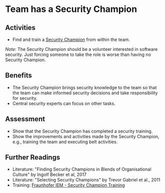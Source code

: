 # Team has a Security Champion

## Activities

- Find and train a [Security Champion](https://github.com/AppSecure-nrw/security-belts#security-champion) from within the team.

*Note*: The Security Champion should be a volunteer interested in software security. Just forcing someone to take the role is worse than having no Security Champion.

## Benefits

- The Security Champion brings security knowledge to the team so that the team can make informed security decisions and take responsibility for security.
- Central security experts can focus on other tasks.

## Assessment

- Show that the Security Champion has completed a security training.
- Show the improvements and activities made by the Security Champion, e.g., training the team and executing belt activities.

## Further Readings

- Literature: "Finding Security Champions in Blends of Organisational Culture" by Ingolf Becker et al, 2017
- Literature: "Selecting Security Champions" by Trevor Gabriel et al., 2011
- Training: [Fraunhofer IEM - Security Champion Training](https://www.iem.fraunhofer.de/de/academy/schulungsangebot/security-champion-training.html)
